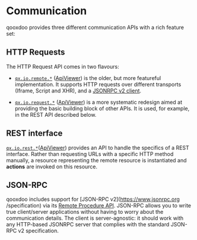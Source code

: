 # Communication

qooxdoo provides three different communication APIs with a rich feature set:

## HTTP Requests

The HTTP Request API comes in two flavours:
 
  - [`qx.io.remote.*`](remote_io.md)
  ([ApiViewer](apps://apiviewer/#qx.io.remote)) is the older, but more
  featureful implementation. It supports HTTP requests over different
  transports (Iframe, Script and XHR), and a [JSONRPC v2 client](rpc.md).

  - [`qx.io.request.*`](request_io.md)
  ([ApiViewer](apps://apiviewer/#qx.io.request)) is a more systematic
  redesign aimed at providing the basic building block of other APIs. It is used,
  for example, in the REST API described below.

## REST interface

[`qx.io.rest.*`](rest.md)([ApiViewer](apps://apiviewer/#qx.io.rest)) provides 
an API to handle the specifics of a REST interface. Rather than requesting URLs with
a specific HTTP method manually, a resource representing the remote
resource is instantiated and **actions** are invoked on this resource.

## JSON-RPC

qooxdoo includes support for [JSON-RPC v2](https://www.jsonrpc.org
/specification) via its [Remote Procedure API](rpc.md). JSON-RPC allows you to write true client/server applications
without  having to worry about the communication details. The
client is server-agnostic: it should work with any HTTP-based JSONRPC server
that complies with the standard JSON-RPC v2 specification. 

